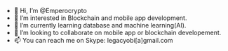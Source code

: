 - 👋 Hi, I’m @Emperocrypto
- 👀 I’m interested in Blockchain and mobile app development.
- 🌱 I’m currently learning database and machine learning(AI).
- 💞️ I’m looking to collaborate on mobile app or blockchain developement.
- 📫 You can reach me on Skype: legacyobi[a]gmail.com

<!---
Emperocrypto/Emperocrypto is a ✨ special ✨ repository because its `README.md` (this file) appears on your GitHub profile.
You can click the Preview link to take a look at your changes.
--->
